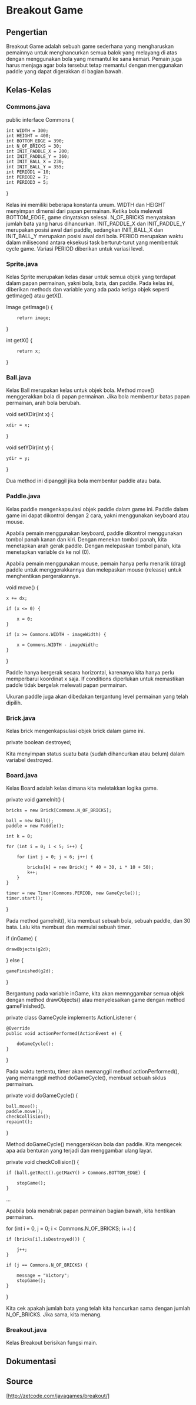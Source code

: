 # Breakout Game

## Pengertian

Breakout Game adalah sebuah game sederhana yang mengharuskan pemainnya untuk menghancurkan semua balok yang melayang di atas dengan menggunakan bola yang memantul ke sana kemari. Pemain juga harus menjaga agar bola tersebut tetap memantul dengan menggunakan paddle yang dapat digerakkan di bagian bawah.

## Kelas-Kelas

### Commons.java

public interface Commons {

    int WIDTH = 300;
    int HEIGHT = 400;
    int BOTTOM_EDGE = 390;
    int N_OF_BRICKS = 30;
    int INIT_PADDLE_X = 200;
    int INIT_PADDLE_Y = 360;
    int INIT_BALL_X = 230;
    int INIT_BALL_Y = 355;
    int PERIOD1 = 10;
    int PERIOD2 = 7;
    int PERIOD3 = 5;
}

Kelas ini memiliki beberapa konstanta umum. WIDTH dan HEIGHT menyimpan dimensi dari papan permainan. Ketika bola melewati BOTTOM_EDGE, game dinyatakan selesai. N_OF_BRICKS menyatakan jumlah bata yang harus dihancurkan. INIT_PADDLE_X dan INIT_PADDLE_Y merupakan posisi awal dari paddle, sedangkan INIT_BALL_X dan INIT_BALL_Y merupakan posisi awal dari bola. PERIOD merupakan waktu dalam milisecond antara eksekusi task berturut-turut yang membentuk cycle game. Variasi PERIOD diberikan untuk variasi level. 

### Sprite.java

Kelas Sprite merupakan kelas dasar untuk semua objek yang terdapat dalam papan permainan, yakni bola, bata, dan paddle. Pada kelas ini, diberikan methods dan variable yang ada pada ketiga objek seperti getImage() atau getX().

Image getImage() {

        return image;
}

int getX() {

        return x;
}

### Ball.java

Kelas Ball merupakan kelas untuk objek bola. Method move() menggerakkan bola di papan permainan. Jika bola membentur batas papan permainan, arah bola berubah.

void setXDir(int x) {

    xdir = x;
}

void setYDir(int y) {

    ydir = y;
}

Dua method ini dipanggil jika bola membentur paddle atau bata.

### Paddle.java

Kelas paddle mengenkapsulasi objek paddle dalam game ini. Paddle dalam game ini dapat dikontrol dengan 2 cara, yakni menggunakan keyboard atau mouse.

Apabila pemain menggunakan keyboard, paddle dikontrol menggunakan tombol panah kanan dan kiri. Dengan menekan tombol panah, kita menetapkan arah gerak paddle. Dengan melepaskan tombol panah, kita menetapkan variable dx ke nol (0). 

Apabila pemain menggunakan mouse, pemain hanya perlu menarik (drag) paddle untuk menggerakkannya dan melepaskan mouse (release) untuk menghentikan pergerakannya.

void move() {

    x += dx;

    if (x <= 0) {

        x = 0;
    }

    if (x >= Commons.WIDTH - imageWidth) {

        x = Commons.WIDTH - imageWidth;
    }
}

Paddle hanya bergerak secara horizontal, karenanya kita hanya perlu memperbarui koordinat x saja. If conditions diperlukan untuk memastikan paddle tidak bergelak melewati papan permainan.

Ukuran paddle juga akan dibedakan tergantung level permainan yang telah dipilih.

### Brick.java

Kelas brick mengenkapsulasi objek brick dalam game ini.

private boolean destroyed;

Kita menyimpan status suatu bata (sudah dihancurkan atau belum) dalam variabel destroyed.

### Board.java

Kelas Board adalah kelas dimana kita meletakkan logika game. 

private void gameInit() {

    bricks = new Brick[Commons.N_OF_BRICKS];

    ball = new Ball();
    paddle = new Paddle();

    int k = 0;

    for (int i = 0; i < 5; i++) {

        for (int j = 0; j < 6; j++) {

            bricks[k] = new Brick(j * 40 + 30, i * 10 + 50);
            k++;
        }
    }

    timer = new Timer(Commons.PERIOD, new GameCycle());
    timer.start();
}

Pada method gameInit(), kita membuat sebuah bola, sebuah paddle, dan 30 bata. Lalu kita membuat dan memulai sebuah timer.

if (inGame) {

    drawObjects(g2d);
} else {

    gameFinished(g2d);
}

Bergantung pada variable inGame, kita akan memnggambar semua objek dengan method drawObjects() atau menyelesaikan game dengan method gameFinished().

private class GameCycle implements ActionListener {

    @Override
    public void actionPerformed(ActionEvent e) {

        doGameCycle();
    }
}

Pada waktu tertentu, timer akan memanggil method actionPerformed(), yang memanggil method doGameCycle(), membuat sebuah siklus permainan.

private void doGameCycle() {

    ball.move();
    paddle.move();
    checkCollision();
    repaint();
}

Method doGameCycle() menggerakkan bola dan paddle. Kita mengecek apa ada benturan yang terjadi dan menggambar ulang layar.

private void checkCollision() {

    if (ball.getRect().getMaxY() > Commons.BOTTOM_EDGE) {

        stopGame();
    }
...

Apabila bola menabrak papan permainan bagian bawah, kita hentikan permainan.

for (int i = 0, j = 0; i < Commons.N_OF_BRICKS; i++) {

    if (bricks[i].isDestroyed()) {

        j++;
    }

    if (j == Commons.N_OF_BRICKS) {

        message = "Victory";
        stopGame();
    }
}

Kita cek apakah jumlah bata yang telah kita hancurkan sama dengan jumlah N_OF_BRICKS. Jika sama, kita menang.

### Breakout.java

Kelas Breakout berisikan fungsi main. 

## Dokumentasi


## Source

[http://zetcode.com/javagames/breakout/]

